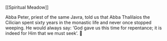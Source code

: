 [[Spiritual Meadow]]
 
Abba Peter, priest of the same Javra, told us that Abba Thalilaios the Cilician spent sixty years in the monastic life and never once stopped weeping. He would always say: ‘God gave us this time for repentance; it is indeed for Him that we must seek’.  
